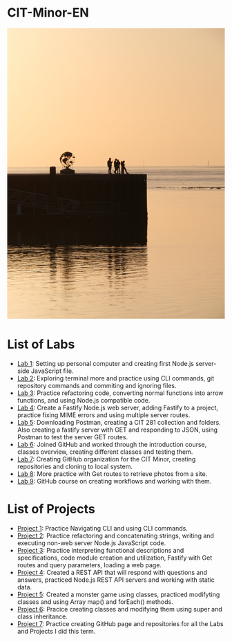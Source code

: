 # CIT-Minor-EN
![Pier Picture](git_page_picture.jpg)
# List of Labs
- [Lab 1](https://github.com/UO-CIT-ecnich/cit281-lab1.git): Setting up personal computer and creating first Node.js server-side JavaScript file.
- [Lab 2](link-to-lab-2-repo): Exploring terminal more and practice using CLI commands, git repository commands and commiting and ignoring files.
- [Lab 3](link-to-lab-3-repo): Practice refactoring code, converting normal functions into arrow functions, and using Node.js compatible code.
- [Lab 4](link-to-lab-4-repo): Create a Fastify Node.js web server, adding Fastify to a project, practice fixing MIME errors and using multiple server routes.
- [Lab 5](link-to-lab-5-repo): Downloading Postman, creating a CIT 281 collection and folders. Also creating a fastify server with GET and responding to JSON, using Postman to test the server GET routes.
- [Lab 6](link-to-lab-6-repo): Joined GitHub and worked through the introduction course, classes overview, creating different classes and testing them.
- [Lab 7](link-to-lab-7-repo): Creating GitHub organization for the CIT Minor, creating repositories and cloning to local system.
- [Lab 8](link-to-lab-8-repo): More practice with Get routes to retrieve photos from a site.
- [Lab 9](link-to-lab-9-repo): GitHub course on creating workflows and working with them.

# List of Projects 
- [Project 1](https://github.com/UO-CIT-ecnich/cit-p1.git): Practice Navigating CLI and using CLI commands.
- [Project 2](https://github.com/UO-CIT-ecnich/cit-p2.git): Practice refactoring and concatenating strings, writing and executing non-web server Node.js JavaScript code.
- [Project 3](https://github.com/UO-CIT-ecnich/cit-p3.git): Practice interpreting functional descriptions and specifications, code module creation and utilization, Fastify with Get routes and query parameters, loading a web page.
- [Project 4](https://github.com/UO-CIT-ecnich/cit-p4.git): Created a REST API that will respond with questions and answers, practiced Node.js REST API servers and working with static data.
- [Project 5](https://github.com/UO-CIT-ecnich/cit-p5.git): Created a monster game using classes, practiced modifyting classes and using Array map() and forEach() methods.
- [Project 6](https://github.com/UO-CIT-ecnich/cit-p6.git): Pracice creating classes and modifying them using super and class inheritance.
- [Project 7](https://github.com/UO-CIT-ecnich/cit-p7.git): Practice creating GitHub page and repositories for all the Labs and Projects I did this term.
